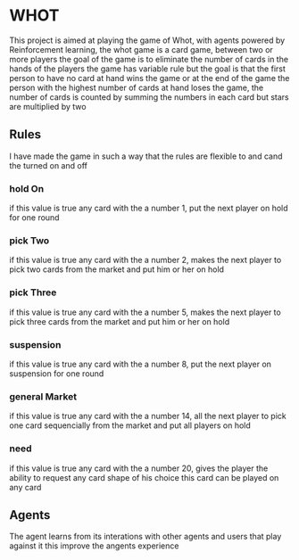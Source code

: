 # WHOT

This project is aimed at playing the game of Whot, with agents powered by Reinforcement learning, the whot game is a card game, between two or more players the goal of the game is to eliminate the number of cards in the hands of the players the game has variable rule but the goal is that the first person to have no card at hand wins the game or at the end of the game the person with the highest number of cards at hand loses the game, the number of cards is counted by summing the numbers in each card but stars are multiplied by two

## Rules

I have made the game in such a way that the rules are flexible to and cand the turned on and off

### hold On
if this value is true any card with the a number 1, put the next player on hold for one round

### pick Two
if this value is true any card with the a number 2, makes the next player to pick two cards from the market and put him or her on hold

### pick Three
if this value is true any card with the a number 5, makes the next player to pick three cards from the market and put him or her on hold

### suspension
if this value is true any card with the a number 8, put the next player on suspension for one round

### general Market
if this value is true any card with the a number 14, all the next player to pick one card sequencially from the market and put all players on hold

### need
if this value is true any card with the a number 20, gives the player the ability to request any card shape of his choice this card can be played on any card




## Agents

The agent learns from its interations with other agents and users that play against it this improve the angents experience



